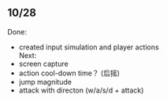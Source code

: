 ## 10/28
Done:
- created input simulation and player actions \
Next:
- screen capture
- action cool-down time？ (后摇)
- jump magnitude
- attack with directon (w/a/s/d + attack)

